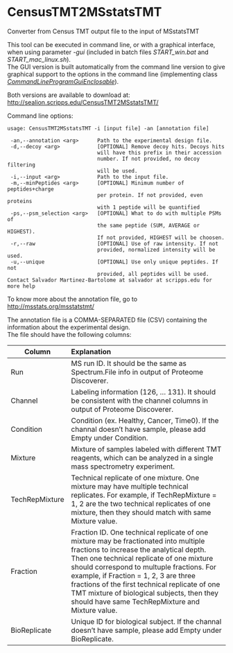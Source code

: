 # CensusTMT2MSstatsTMT
Converter from Census TMT output file to the input of MSstatsTMT

This tool can be executed in command line, or with a graphical interface, when using parameter *-gui* (included in batch files *START_win.bat* and *START_mac_linux.sh*).  
The GUI version is built automatically from the command line version to give graphical support to the options in the command line (implementing class [*CommandLineProgramGuiEnclosable*](https://github.com/proteomicsyates/utilities/blob/master/src/main/java/edu/scripps/yates/utilities/swing/CommandLineProgramGuiEnclosable.java)).

Both versions are available to download at: http://sealion.scripps.edu/CensusTMT2MSstatsTMT/

Command line options:
```
usage: CensusTMT2MSstatsTMT -i [input file] -an [annotation file]

 -an,--annotation <arg>      Path to the experimental design file.
 -d,--decoy <arg>            [OPTIONAL] Remove decoy hits. Decoys hits
                             will have this prefix in their accession
                             number. If not provided, no decoy filtering
                             will be used.
 -i,--input <arg>            Path to the input file.
 -m,--minPeptides <arg>      [OPTIONAL] Minimum number of peptides+charge
                             per protein. If not provided, even proteins
                             with 1 peptide will be quantified
 -ps,--psm_selection <arg>   [OPTIONAL] What to do with multiple PSMs of
                             the same peptide (SUM, AVERAGE or HIGHEST).
                             If not provided, HIGHEST will be choosen.
 -r,--raw                    [OPTIONAL] Use of raw intensity. If not
                             provided, normalized intensity will be used.
 -u,--unique                 [OPTIONAL] Use only unique peptides. If not
                             provided, all peptides will be used.
Contact Salvador Martinez-Bartolome at salvador at scripps.edu for more help
```
To know more about the annotation file, go to http://msstats.org/msstatstmt/  

The annotation file is a COMMA-SEPARATED file (CSV) containing the information about the experimental design.  
The file should have the following columns:

| Column | Explanation | 
| ------ | :---------- |
| Run | MS run ID. It should be the same as Spectrum.File info in output of Proteome Discoverer.|
| Channel | Labeling information (126, … 131). It should be consistent with the channel columns in output of Proteome Discoverer.|
| Condition | Condition (ex. Healthy, Cancer, Time0). If the channal doesn’t have sample, please add Empty under Condition.|
| Mixture | Mixture of samples labeled with different TMT reagents, which can be analyzed in a single mass spectrometry experiment.|
| TechRepMixture | Technical replicate of one mixture. One mixture may have multiple technical replicates. For example, if TechRepMixture = 1, 2 are the two technical replicates of one mixture, then they should match with same Mixture value.|
| Fraction | Fraction ID. One technical replicate of one mixture may be fractionated into multiple fractions to increase the analytical depth. Then one technical replicate of one mixture should correspond to multuple fractions. For example, if Fraction = 1, 2, 3 are three fractions of the first technical replicate of one TMT mixture of biological subjects, then they should have same TechRepMixture and Mixture value.|
| BioReplicate | Unique ID for biological subject. If the channal doesn’t have sample, please add Empty under BioReplicate.|

